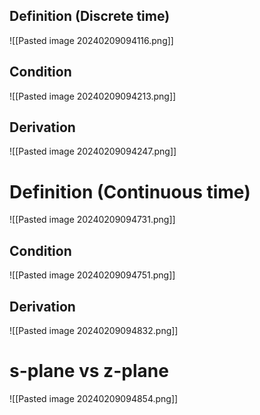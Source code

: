 ## Definition (Discrete time)
![[Pasted image 20240209094116.png]]

## Condition
![[Pasted image 20240209094213.png]]

## Derivation
![[Pasted image 20240209094247.png]]

# Definition (Continuous time)
![[Pasted image 20240209094731.png]]
## Condition
![[Pasted image 20240209094751.png]]

## Derivation
![[Pasted image 20240209094832.png]]

# s-plane vs z-plane
![[Pasted image 20240209094854.png]]
